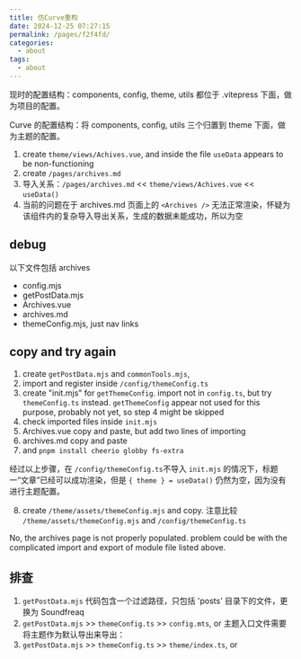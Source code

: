 ```yaml
---
title: 仿Curve重构
date: 2024-12-25 07:27:15
permalink: /pages/f2f4fd/
categories: 
  - about
tags: 
  - about
---
```


现时的配置结构：components, config, theme, utils 都位于 .vitepress 下面，做为项目的配置。

Curve 的配置结构：将 components, config, utils 三个归置到 theme 下面，做为主题的配置。

1. create `theme/views/Achives.vue`, and inside the file `useData` appears to be non-functioning
2. create `/pages/archives.md`
3. 导入关系：`/pages/archives.md` << `theme/views/Achives.vue` << `useData()`
4. 当前的问题在于 archives.md 页面上的 `<Archives />` 无法正常渲染，怀疑为该组件内的复杂导入导出关系，生成的数据未能成功，所以为空

## debug

以下文件包括 archives

- config.mjs
- getPostData.mjs
- Archives.vue
- archives.md
- themeConfig.mjs, just nav links

## copy and try again

1. create `getPostData.mjs` and `commonTools.mjs`, 
2. import and register inside `/config/themeConfig.ts`
3. create "init.mjs" for `getThemeConfig`. import not in `config.ts`, but try `themeConfig.ts` instead. `getThemeConfig` appear not used for this purpose, probably not yet, so step 4 might be skipped
4. check imported files inside `init.mjs`
5. Archives.vue copy and paste, but add two lines of importing
6. archives.md copy and paste
7. and `pnpm install cheerio globby fs-extra`


经过以上步骤，在 `/config/themeConfig.ts`不导入 `init.mjs` 的情况下，标题一“文章”已经可以成功渲染，但是 `{ theme } = useData()` 仍然为空，因为没有进行主题配置。

8. create `/theme/assets/themeConfig.mjs` and copy. 注意比较 `/theme/assets/themeConfig.mjs` and `/config/themeConfig.ts`

No, the archives page is not properly populated. problem could be with the complicated import and export of module file listed above.

## 排查

1. `getPostData.mjs` 代码包含一个过滤路径，只包括 'posts' 目录下的文件，更换为 Soundfreaq
2. `getPostData.mjs` >> `themeConfig.ts` >> `config.mts`, or 主题入口文件需要将主题作为默认导出来导出：
3. `getPostData.mjs` >> `themeConfig.ts` >> `theme/index.ts`, or 
